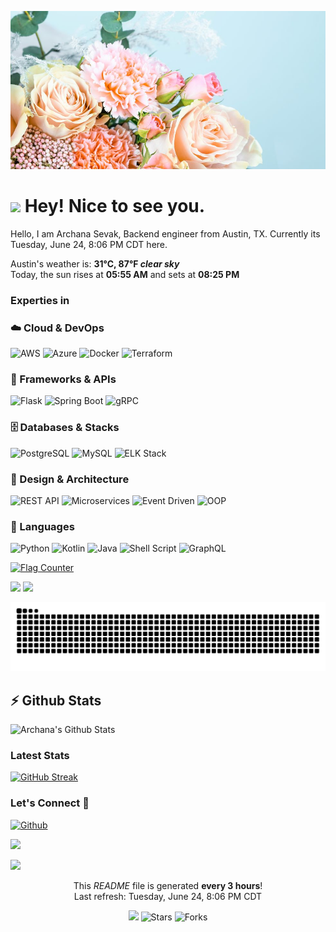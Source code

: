 ![Repository Banner](flowers.jpg)

<h1><img src="https://emojis.slackmojis.com/emojis/images/1531849430/4246/blob-sunglasses.gif?1531849430" width="30"/> Hey! Nice to see you.</h1>

Hello, I am Archana Sevak, Backend engineer from Austin, TX. 
Currently its Tuesday, June 24, 8:06 PM CDT here.

Austin's weather is: <b> 31°C, 87°F <i>clear sky</i></b></br>Today, the sun rises at <b>05:55 AM</b> and sets at <b>08:25 PM</b>

<h3>Experties in</h3>

<h3>☁️ Cloud & DevOps</h3>
<p>
<img alt="AWS" src="https://img.shields.io/badge/-AWS-232F3E?style=flat-square&logo=amazonaws&logoColor=white" />
<img alt="Azure" src="https://img.shields.io/badge/-Azure-0078D4?style=flat-square&logo=microsoftazure&logoColor=white" />
<img alt="Docker" src="https://img.shields.io/badge/-Docker-2496ED?style=flat-square&logo=docker&logoColor=white" />
<img alt="Terraform" src="https://img.shields.io/badge/-Terraform-7B42BC?style=flat-square&logo=terraform&logoColor=white" />
</p>
<h3>🧱 Frameworks & APIs</h3>
<p>
  <img alt="Flask" src="https://img.shields.io/badge/-Flask-000000?style=flat-square&logo=flask&logoColor=white" />
  <img alt="Spring Boot" src="https://img.shields.io/badge/-Spring_Boot-6DB33F?style=flat-square&logo=springboot&logoColor=white" />
  <img alt="gRPC" src="https://img.shields.io/badge/-gRPC-0084C3?style=flat-square&logo=grpc&logoColor=white" />
</p>
<h3>🗄️ Databases & Stacks</h3>
<p>
  <img alt="PostgreSQL" src="https://img.shields.io/badge/-PostgreSQL-4169E1?style=flat-square&logo=postgresql&logoColor=white" />
<img alt="MySQL" src="https://img.shields.io/badge/-MySQL-4479A1?style=flat-square&logo=mysql&logoColor=white" />
<img alt="ELK Stack" src="https://img.shields.io/badge/-ELK-005571?style=flat-square&logo=elasticstack&logoColor=white" />
</p>
<h3>🧠 Design & Architecture</h3>
<p>
  <img alt="REST API" src="https://img.shields.io/badge/-REST_API-00BFFF?style=flat-square&logo=swagger&logoColor=white" />
<img alt="Microservices" src="https://img.shields.io/badge/Microservices-Architecture-blue?style=flat-square" />
<img alt="Event Driven" src="https://img.shields.io/badge/Event--Driven-Architecture-FFA500?style=flat-square" />
<img alt="OOP" src="https://img.shields.io/badge/OOP-Principles-green?style=flat-square" />
</p>
<h3>🐍 Languages</h3>
<p>
  <img alt="Python" src="https://img.shields.io/badge/-Python-3776AB?style=flat-square&logo=python&logoColor=white" />
  <img alt="Kotlin" src="https://img.shields.io/badge/-Kotlin-0095D5?style=flat-square&logo=kotlin&logoColor=white" />
  <img alt="Java" src="https://img.shields.io/badge/-Java-007396?style=flat-square&logo=openjdk&logoColor=white" />
  <img alt="Shell Script" src="https://img.shields.io/badge/-Shell_Script-4EAA25?style=flat-square&logo=gnu-bash&logoColor=white" />
  <img alt="GraphQL" src="https://img.shields.io/badge/-GraphQL-E10098?style=flat-square&logo=graphql&logoColor=white" />
</p>
<p>
  <a href="https://info.flagcounter.com/YourCode">
  <img src="https://s11.flagcounter.com/count2/YourCode/bg_FFFFFF/txt_000000/border_CCCCCC/columns_4/maxflags_10/viewers_0/labels_1/pageviews_1/flags_1/percent_0/" alt="Flag Counter" />
</a>
</p>

[![](https://komarev.com/ghpvc/?username=simpleprogrammer2&color=blue&label=Profile%20Views)](https://github.com/markoDenic/simpleprogrammer2)
[![](https://img.shields.io/github/followers/simpleprogrammer2?label=GitHub%20Followers)](https://github.com/simpleprogrammer2)

![Snake animation (dark)](https://github.com/simpleprogrammer2/simpleprogrammer2/blob/output/github-contribution-grid-snake-dark.svg?palette=github-dark)

## ⚡ Github Stats

![Archana's Github Stats](https://github-readme-stats.vercel.app/api?username=simpleprogrammer2&theme=dark)

### Latest Stats
[![GitHub Streak](https://github-readme-streak-stats.herokuapp.com/?user=simpleprogrammer2)](https://git.io/streak-stats)


### Let's Connect 🔗
<p><a href="https://github.com/simpleprogrammer2" target="_blank"><img alt="Github" src="https://img.shields.io/badge/GitHub-%2312100E.svg?&style=for-the-badge&logo=Github&logoColor=white" /></a>

[![](https://img.shields.io/badge/linkedin-%230077B5.svg?&style=for-the-badge&logo=linkedin&logoColor=white0e76a8)](https://www.linkedin.com/in/archanasevak/)


[![](https://quotes-github-readme.vercel.app/api?type=horizontal)](https://github.com/piyushsuthar/github-readme-quotes)

<p align="center">This <i>README</i> file is generated <b>every 3 hours</b>!</br>Last refresh: Tuesday, June 24, 8:06 PM CDT<br />

<p align="center"><img src="https://github.com/simpleprogrammer2/simpleprogrammer2/workflows/README%20build/badge.svg" />
<img alt="Stars" src="https://img.shields.io/github/stars/simpleprogrammer2/simpleprogrammer2?style=flat-square&labelColor=343b41"/>
<img alt="Forks" src="https://img.shields.io/github/forks/simpleprogrammer2/simpleprogrammer2?style=flat-square&labelColor=343b41"/></p>


